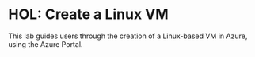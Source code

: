 # HOL: Create a Linux VM

This lab guides users through the creation of a Linux-based VM in Azure, using the Azure Portal.
